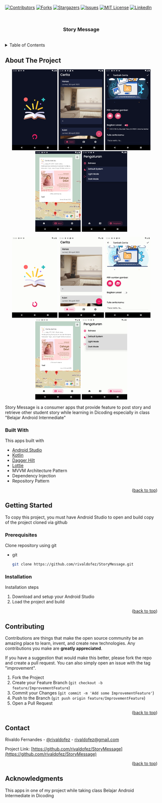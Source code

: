 <div id="top"></div>

[![Contributors][contributors-shield]][contributors-url]
[![Forks][forks-shield]][forks-url]
[![Stargazers][stars-shield]][stars-url]
[![Issues][issues-shield]][issues-url]
[![MIT License][license-shield]][license-url]
[![LinkedIn][linkedin-shield]][linkedin-url]


<!-- PROJECT LOGO -->
<br />
<div align="center">
  <h3 align="center">Story Message</h3>
  </br>
</div>



<!-- TABLE OF CONTENTS -->
<details>
  <summary>Table of Contents</summary>
  <ol>
    <li>
      <a href="#about-the-project">About The Project</a>
      <ul>
        <li><a href="#built-with">Built With</a></li>
      </ul>
    </li>
    <li>
      <a href="#getting-started">Getting Started</a>
      <ul>
        <li><a href="#prerequisites">Prerequisites</a></li>
        <li><a href="#installation">Installation</a></li>
      </ul>
    </li>
    <li><a href="#contributing">Contributing</a></li>
    <li><a href="#contact">Contact</a></li>
    <li><a href="#acknowledgments">Acknowledgments</a></li>
  </ol>
</details>



<!-- ABOUT THE PROJECT -->
## About The Project

<p align="middle">
    <img src="images/image_1.png" width="150" /> 
    <img src="images/image_2.png" width="150" />
    <img src="images/image_3.png" width="150" />
    <img src="images/image_4.png" width="150" />
    <img src="images/image_5.png" width="150" />
</p>
<p align="middle">
    <img src="images/image_6.png" width="150" />
    <img src="images/image_7.png" width="150" />
    <img src="images/image_8.png" width="150" />
    <img src="images/image_9.png" width="150" />
    <img src="images/image_10.png" width="150" />
</p>

Story Message is a consumer apps that provide feature to post story and retrieve other student story while learning in Dicoding especially in class "Belajar Android Intermediate"



### Built With

This apps built with

* [Android Studio](https://developer.android.com/studio)
* [Kotlin](https://kotlinlang.org/)
* [Dagger Hilt](https://dagger.dev/hilt/)
* [Lottie](https://lottiefiles.com/)
* MVVM Architecture Pattern
* Dependency Injection
* Repository Pattern

<p align="right">(<a href="#top">back to top</a>)</p>



<!-- GETTING STARTED -->
## Getting Started

To copy this project, you must have Android Studio to open and build copy of the project cloned via github

### Prerequisites

Clone repository using git
* git
  ```sh
  git clone https://github.com/rivaldofez/StoryMessage.git
  ```

### Installation

Installation steps

1. Download and setup your Android Studio
2. Load the project and build

<p align="right">(<a href="#top">back to top</a>)</p>


<!-- CONTRIBUTING -->
## Contributing

Contributions are things that make the open source community be an amazing place to learn, invent, and create new technologies. Any contributions you make are **greatly appreciated**.

If you have a suggestion that would make this better, please fork the repo and create a pull request. You can also simply open an issue with the tag "improvement".

1. Fork the Project
2. Create your Feature Branch (`git checkout -b feature/ImprovementFeature`)
3. Commit your Changes (`git commit -m 'Add some ImprovementFeature'`)
4. Push to the Branch (`git push origin feature/ImprovementFeature`)
5. Open a Pull Request

<p align="right">(<a href="#top">back to top</a>)</p>


<!-- CONTACT -->
## Contact

Rivaldo Fernandes - [@rivaldofez](https://StoryMessage.com/rivaldofez) - rivaldofez@gmail.com

Project Link: [https://github.com/rivaldofez/StoryMessage](https://github.com/rivaldofez/StoryMessage)

<p align="right">(<a href="#top">back to top</a>)</p>



<!-- ACKNOWLEDGMENTS -->
## Acknowledgments

This apps in one of my project while taking class Belajar Android Intermediate in Dicoding

<!-- MARKDOWN LINKS & IMAGES -->
<!-- https://www.markdownguide.org/basic-syntax/#reference-style-links -->
[contributors-shield]: https://img.shields.io/github/contributors/rivaldofez/StoryMessage.svg?style=for-the-badge

[contributors-url]: https://github.com/rivaldofez/StoryMessage/graphs/contributors

[forks-shield]: https://img.shields.io/github/forks/rivaldofez/StoryMessage.svg?style=for-the-badge

[forks-url]: https://github.com/rivaldofez/StoryMessage/network/members

[stars-shield]: https://img.shields.io/github/stars/rivaldofez/StoryMessage.svg?style=for-the-badge

[stars-url]: https://github.com/othneildrew/Best-README-Template/stargazers

[issues-shield]: https://img.shields.io/github/issues/othneildrew/Best-README-Template.svg?style=for-the-badge

[issues-url]: https://github.com/rivaldofez/StoryMessage/issues

[license-shield]: https://img.shields.io/github/license/rivaldofez/StoryMessage.svg?style=for-the-badge

[license-url]: https://github.com/rivaldofez/StoryMessage/blob/master/LICENSE.txt

[linkedin-shield]: https://img.shields.io/badge/-LinkedIn-black.svg?style=for-the-badge&logo=linkedin&colorB=555

[linkedin-url]: https://www.linkedin.com/in/rivaldofez
